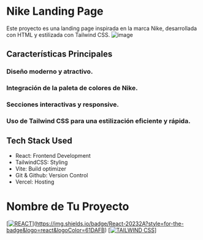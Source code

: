 # Nike Landing Page
Este proyecto es una landing page inspirada en la marca Nike, desarrollada con HTML y estilizada con Tailwind CSS.
![image](https://github.com/Krlozces/landing_page/assets/103806591/f64cf656-db53-406f-8e0b-245e5bea9549)

## Características Principales
### Diseño moderno y atractivo.
### Integración de la paleta de colores de Nike.
### Secciones interactivas y responsive.
### Uso de Tailwind CSS para una estilización eficiente y rápida.

## Tech Stack Used
- React: Frontend Development
- TailwindCSS: Styling
- Vite: Build optimizer
- Git & Github: Version Control
- Vercel: Hosting
# Nombre de Tu Proyecto

[[![REACT](https://img.shields.io/badge/React-16.x-blue.svg)](https://reactjs.org/)](https://img.shields.io/badge/React-20232A?style=for-the-badge&logo=react&logoColor=61DAFB)
[[![TAILWIND CSS](https://img.shields.io/badge/Tailwind%20CSS-2.x-38B2AC.svg)](https://tailwindcss.com/)]


